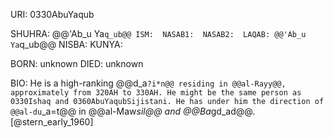 URI: 0330AbuYaqub

SHUHRA: @@'Ab_u Ya`q_ub@@
ISM: 
NASAB1: 
NASAB2: 
LAQAB: @@'Ab_u Ya`q_ub@@
NISBA: 
KUNYA: 

BORN: unknown
DIED: unknown

BIO: He is a high-ranking @@d_a`?i*n@@ residing in @@al-Rayy@@, approximately from 320AH to 330AH. He might be the same person as 0330Ishaq and 0360AbuYaqubSijistani. He has under him the direction of @@al-du`_a=t@@ in @@al-Maw*sil@@ and @@Ba*gd_ad@@. [@stern_early_1960]
